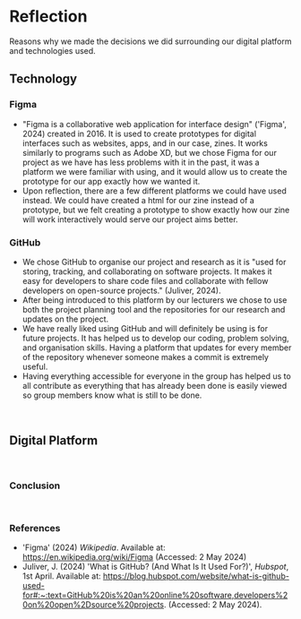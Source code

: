 # Reflection
Reasons why we made the decisions we did surrounding our digital platform and technologies used.
<br>

## Technology
### Figma
- "Figma is a collaborative web application for interface design" ('Figma', 2024)  created in 2016. It is used to create prototypes for digital interfaces such as websites, apps, and in our case, zines. It works similarly to programs such as Adobe XD, but we chose Figma for our project as we have has less problems with it in the past, it was a platform we were familiar with using, and it would allow us to create the prototype for our app exactly how we wanted it.
- Upon reflection, there are a few different platforms we could have used instead. We could have created a html for our zine instead of a prototype, but we felt creating a prototype to show exactly how our zine will work interactively would serve our project aims better.

### GitHub
- We chose GitHub to organise our project and research as it is "used for storing, tracking, and collaborating on software projects. It makes it easy for developers to share code files and collaborate with fellow developers on open-source projects." (Juliver, 2024).
- After being introduced to this platform by our lecturers we chose to use both the project planning tool and the repositories for our research and updates on the project.
- We have really liked using GitHub and will definitely be using is for future projects. It has helped us to develop our coding, problem solving, and organisation skills. Having a platform that updates for every member of the repository whenever someone makes a commit is extremely useful.
- Having everything accessible for everyone in the group has helped us to all contribute as everything that has already been done is easily viewed so group members know what is still to be done.
<br>

## Digital Platform
<br>

### Conclusion
<br>

### References
- 'Figma' (2024) *Wikipedia*. Available at: https://en.wikipedia.org/wiki/Figma (Accessed: 2 May 2024)
- Juliver, J. (2024) 'What is GitHub? (And What Is It Used For?)', *Hubspot*, 1st April. Available at: https://blog.hubspot.com/website/what-is-github-used-for#:~:text=GitHub%20is%20an%20online%20software,developers%20on%20open%2Dsource%20projects. (Accessed: 2 May 2024).

<br>
